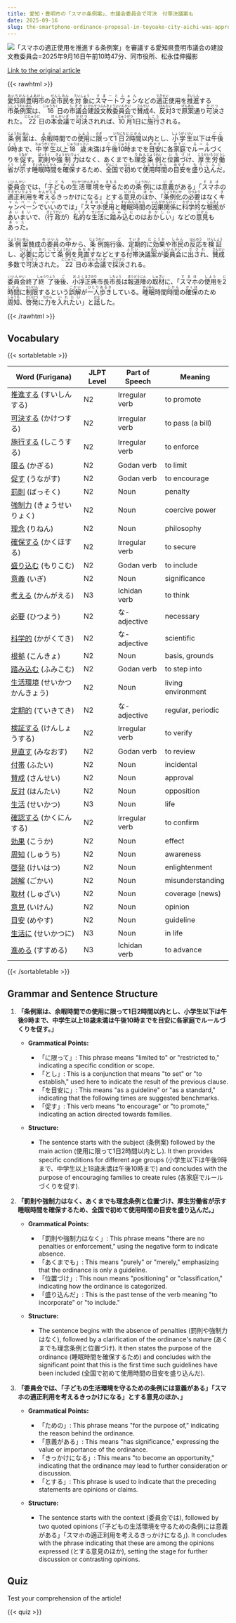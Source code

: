 ```yaml
---
title: 愛知・豊明市の「スマホ条例案」、市議会委員会で可決　付帯決議案も
date: 2025-09-16
slug: the-smartphone-ordinance-proposal-in-toyoake-city-aichi-was-approved-by-the-city-council-committee-along-with-a-supplementary-resolution
---
```


![「スマホの適正使用を推進する条例案」を審議する愛知県豊明市議会の建設文教委員会=2025年9月16日午前10時47分、同市役所、松永佳伸撮影](https://www.asahicom.jp/imgopt/img/d473491df8/comm_L/AS20250916002963.jpg "「スマホの適正使用を推進する条例案」を審議する愛知県豊明市議会の建設文教委員会=2025年9月16日午前10時47分、同市役所、松永佳伸撮影")

[Link to the original article](https://asahi.com/articles/AST9J30VWT9JOIPE00BM.html?iref=comtop_7_02)

{{< rawhtml >}}
<p><ruby>愛知県<rt>あいちけん</rt></ruby><ruby>豊明市<rt>とよあけし</rt></ruby>の<ruby>全市民<rt>ぜんしみん</rt></ruby>を<ruby>対象<rt>たいしょう</rt></ruby>に<ruby>スマートフォン<rt>すまーとふぉん</rt></ruby>などの<ruby>適正<rt>てきせい</rt></ruby>使用を<ruby>推進<rt>すいしん</rt></ruby>する<ruby>市条例案<rt>しじょうれいあん</rt></ruby>は、<ruby>16<rt>じゅうろく</rt></ruby>日の<ruby>市議会<rt>しぎかい</rt></ruby><ruby>建設<rt>けんせつ</rt></ruby><ruby>文教委員会<rt>ぶんきょういいんかい</rt></ruby>で<ruby>賛成<rt>さんせい</rt></ruby>4、<ruby>反対<rt>はんたい</rt></ruby>3で<ruby>原案<rt>げんあん</rt></ruby>通り<ruby>可決<rt>かけつ</rt></ruby>された。<ruby>22<rt>にじゅうに</rt></ruby>日の<ruby>本会議<rt>ほんかいぎ</rt></ruby>で<ruby>可決<rt>かけつ</rt></ruby>されれば、<ruby>10月<rt>じゅうがつ</rt></ruby>1日に<ruby>施行<rt>しこう</rt></ruby>される。</p>

<p><ruby>条例案<rt>じょうれいあん</rt></ruby>は、<ruby>余暇<rt>よか</rt></ruby>時間での<ruby>使用<rt>しよう</rt></ruby>に<ruby>限<rt>かぎ</rt></ruby>って<ruby>1日<rt>いちにち</rt></ruby><ruby>2時間<rt>にじかん</rt></ruby>以内とし、<ruby>小学生<rt>しょうがくせい</rt></ruby>以下は<ruby>午後<rt>ごご</rt></ruby><ruby>9時<rt>くじ</rt></ruby>まで、<ruby>中学生<rt>ちゅうがくせい</rt></ruby>以上<ruby>18歳<rt>じゅうはっさい</rt></ruby>未満は<ruby>午後<rt>ごご</rt></ruby><ruby>10時<rt>じゅうじ</rt></ruby>までを<ruby>目安<rt>めやす</rt></ruby>に各<ruby>家庭<rt>かてい</rt></ruby>で<ruby>ルール<rt>るーる</rt></ruby>づくりを<ruby>促<rt>うなが</rt></ruby>す。<ruby>罰則<rt>ばっそく</rt></ruby>や<ruby>強制力<rt>きょうせいりょく</rt></ruby>はなく、あくまでも<ruby>理念<rt>りねん</rt></ruby><ruby>条例<rt>じょうれい</rt></ruby>と<ruby>位置づけ<rt>いちづけ</rt></ruby>、<ruby>厚生労働省<rt>こうせいろうどうしょう</rt></ruby>が<ruby>示<rt>しめ</rt></ruby>す<ruby>睡眠時間<rt>すいみんじかん</rt></ruby>を<ruby>確保<rt>かくほ</rt></ruby>するため、<ruby>全国<rt>ぜんこく</rt></ruby>で<ruby>初<rt>はじ</rt></ruby>めて<ruby>使用時間<rt>しようじかん</rt></ruby>の<ruby>目安<rt>めやす</rt></ruby>を<ruby>盛り込んだ<rt>もりこんだ</rt></ruby>。</p>

<p><ruby>委員会<rt>いいんかい</rt></ruby>では、「<ruby>子ども<rt>こども</rt></ruby>の<ruby>生活環境<rt>せいかつかんきょう</rt></ruby>を<ruby>守る<rt>まもる</rt></ruby>ための<ruby>条例<rt>じょうれい</rt></ruby>には<ruby>意義<rt>いぎ</rt></ruby>がある」「<ruby>スマホ<rt>すまほ</rt></ruby>の<ruby>適正利用<rt>てきせいりよう</rt></ruby>を<ruby>考える<rt>かんがえる</rt></ruby>きっかけになる」とする<ruby>意見<rt>いけん</rt></ruby>の<ruby>ほか<rt>ほか</rt></ruby>、「<ruby>条例化<rt>じょうれいか</rt></ruby>の<ruby>必要<rt>ひつよう</rt></ruby>はなく<ruby>キャンペーン<rt>きゃんぺーん</rt></ruby>で<ruby>いい<rt>いい</rt></ruby>のでは」「<ruby>スマホ使用<rt>すまほしよう</rt></ruby>と<ruby>睡眠時間<rt>すいみんじかん</rt></ruby>の<ruby>因果関係<rt>いんがかんけい</rt></ruby>に<ruby>科学的<rt>かがくてき</rt></ruby>な<ruby>根拠<rt>こんきょ</rt></ruby>が<ruby>あいまい<rt>あいまい</rt></ruby>で、（<ruby>行政<rt>ぎょうせい</rt></ruby>が）<ruby>私的<rt>してき</rt></ruby>な<ruby>生活<rt>せいかつ</rt></ruby>に<ruby>踏み込む<rt>ふみこむ</rt></ruby>のは<ruby>おかしい<rt>おかしい</rt></ruby>」などの<ruby>意見<rt>いけん</rt></ruby>も<ruby>あった<rt>あった</rt></ruby>。</p>

<p><ruby>条例案<rt>じょうれいあん</rt></ruby>賛成<ruby>の<rt>の</rt></ruby><ruby>委員<rt>いいん</rt></ruby>の<ruby>中<rt>なか</rt></ruby>から、<ruby>条例<rt>じょうれい</rt></ruby>施行<ruby>後<rt>ご</rt></ruby>、<ruby>定期<rt>ていき</rt></ruby>的<ruby>に<rt>に</rt></ruby><ruby>効果<rt>こうか</rt></ruby>や<ruby>市民<rt>しみん</rt></ruby>の<ruby>反応<rt>はんのう</rt></ruby>を<ruby>検証<rt>けんしょう</rt></ruby>し、<ruby>必要<rt>ひつよう</rt></ruby>に<ruby>応じて<rt>おうじて</rt></ruby><ruby>条例<rt>じょうれい</rt></ruby>を<ruby>見直す<rt>みなおす</rt></ruby>などとする<ruby>付帯<rt>ふたい</rt></ruby>決議<ruby>案<rt>あん</rt></ruby>が<ruby>委員会<rt>いいんかい</rt></ruby>に<ruby>出され<rt>だされ</rt></ruby>、<ruby>賛成<rt>さんせい</rt></ruby>多数<ruby>で<rt>で</rt></ruby><ruby>可決<rt>かけつ</rt></ruby>された。<ruby>22<rt>にじゅうに</rt></ruby>日<ruby>の<rt>の</rt></ruby><ruby>本会議<rt>ほんかいぎ</rt></ruby>で<ruby>採決<rt>さいけつ</rt></ruby>される。</p>

<p><ruby>委員会<rt>いいんかい</rt></ruby>終了<ruby>終了<rt>しゅうりょう</rt></ruby>後<ruby>後<rt>ご</rt></ruby>、<ruby>小浮<rt>おぶく</rt></ruby><ruby>正典<rt>まさのり</rt></ruby>市長<ruby>市長<rt>しちょう</rt></ruby>は<ruby>報道陣<rt>ほうどうじん</rt></ruby>の<ruby>取材<rt>しゅざい</rt></ruby>に、「<ruby>スマホ<rt>すまほ</rt></ruby>の<ruby>使用<rt>しよう</rt></ruby>を<ruby>2<rt>に</rt></ruby><ruby>時間<rt>じかん</rt></ruby>に<ruby>制限<rt>せいげん</rt></ruby>するという<ruby>誤解<rt>ごかい</rt></ruby>が<ruby>一人歩き<rt>ひとりあるき</rt></ruby>している。<ruby>睡眠<rt>すいみん</rt></ruby>時間<ruby>時間<rt>じかん</rt></ruby>の<ruby>確保<rt>かくほ</rt></ruby>のため<ruby>周知<rt>しゅうち</rt></ruby>、<ruby>啓発<rt>けいはつ</rt></ruby>に<ruby>力<rt>ちから</rt></ruby>を<ruby>入れたい<rt>いれたい</rt></ruby>」と<ruby>話<rt>はな</rt></ruby>した。</p>
{{< /rawhtml >}}

## Vocabulary


{{< sortabletable >}}

| Word (Furigana)         | JLPT Level | Part of Speech          | Meaning                                      |
|-------------------------|------------|-------------------------|----------------------------------------------|
|[推進する](https://jisho.org/search/%E6%8E%A8%E9%80%B2%E3%81%99%E3%82%8B) (すいしんする)| N2         | Irregular verb          | to promote                                   |
|[可決する](https://jisho.org/search/%E5%8F%AF%E6%B1%BA%E3%81%99%E3%82%8B) (かけつする)| N2         | Irregular verb          | to pass (a bill)                            |
|[施行する](https://jisho.org/search/%E6%96%BD%E8%A1%8C%E3%81%99%E3%82%8B) (しこうする)| N2         | Irregular verb          | to enforce                                   |
|[限る](https://jisho.org/search/%E9%99%90%E3%82%8B) (かぎる)| N2         | Godan verb              | to limit                                     |
|[促す](https://jisho.org/search/%E4%BF%83%E3%81%99) (うながす)| N2         | Godan verb              | to encourage                                 |
|[罰則](https://jisho.org/search/%E7%BD%B0%E5%89%87) (ばっそく)| N2         | Noun                    | penalty                                       |
|[強制力](https://jisho.org/search/%E5%BC%B7%E5%88%B6%E5%8A%9B) (きょうせいりょく)| N2         | Noun                    | coercive power                               |
|[理念](https://jisho.org/search/%E7%90%86%E5%BF%B5) (りねん)| N2         | Noun                    | philosophy                                   |
|[確保する](https://jisho.org/search/%E7%A2%BA%E4%BF%9D%E3%81%99%E3%82%8B) (かくほする)| N2         | Irregular verb          | to secure                                    |
|[盛り込む](https://jisho.org/search/%E7%9B%9B%E3%82%8A%E8%BE%BC%E3%82%80) (もりこむ)| N2         | Godan verb              | to include                                   |
|[意義](https://jisho.org/search/%E6%84%8F%E7%BE%A9) (いぎ)| N2         | Noun                    | significance                                  |
|[考える](https://jisho.org/search/%E8%80%83%E3%81%88%E3%82%8B) (かんがえる)| N3         | Ichidan verb            | to think                                     |
|[必要](https://jisho.org/search/%E5%BF%85%E8%A6%81) (ひつよう)| N2         | な-adjective            | necessary                                    |
|[科学的](https://jisho.org/search/%E7%A7%91%E5%AD%A6%E7%9A%84) (かがくてき)| N2         | な-adjective            | scientific                                   |
|[根拠](https://jisho.org/search/%E6%A0%B9%E6%8B%A0) (こんきょ)| N2         | Noun                    | basis, grounds                               |
|[踏み込む](https://jisho.org/search/%E8%B8%8F%E3%81%BF%E8%BE%BC%E3%82%80) (ふみこむ)| N2         | Godan verb              | to step into                                 |
|[生活環境](https://jisho.org/search/%E7%94%9F%E6%B4%BB%E7%92%B0%E5%A2%83) (せいかつかんきょう)| N2     | Noun                    | living environment                           |
|[定期的](https://jisho.org/search/%E5%AE%9A%E6%9C%9F%E7%9A%84) (ていきてき)| N2         | な-adjective            | regular, periodic                            |
|[検証する](https://jisho.org/search/%E6%A4%9C%E8%A8%BC%E3%81%99%E3%82%8B) (けんしょうする)| N2         | Irregular verb          | to verify                                    |
|[見直す](https://jisho.org/search/%E8%A6%8B%E7%9B%B4%E3%81%99) (みなおす)| N2         | Godan verb              | to review                                    |
|[付帯](https://jisho.org/search/%E4%BB%98%E5%B8%AF) (ふたい)| N2         | Noun                    | incidental                                   |
|[賛成](https://jisho.org/search/%E8%B3%9B%E6%88%90) (さんせい)| N2         | Noun                    | approval                                     |
|[反対](https://jisho.org/search/%E5%8F%8D%E5%AF%BE) (はんたい)| N2         | Noun                    | opposition                                    |
|[生活](https://jisho.org/search/%E7%94%9F%E6%B4%BB) (せいかつ)| N3         | Noun                    | life                                         |
|[確認する](https://jisho.org/search/%E7%A2%BA%E8%AA%8D%E3%81%99%E3%82%8B) (かくにんする)| N2         | Irregular verb          | to confirm                                   |
|[効果](https://jisho.org/search/%E5%8A%B9%E6%9E%9C) (こうか)| N2         | Noun                    | effect                                       |
|[周知](https://jisho.org/search/%E5%91%A8%E7%9F%A5) (しゅうち)| N2         | Noun                    | awareness                                    |
|[啓発](https://jisho.org/search/%E5%95%93%E7%99%BA) (けいはつ)| N2         | Noun                    | enlightenment                                |
|[誤解](https://jisho.org/search/%E8%AA%A4%E8%A7%A3) (ごかい)| N2         | Noun                    | misunderstanding                             |
|[取材](https://jisho.org/search/%E5%8F%96%E6%9D%90) (しゅざい)| N2         | Noun                    | coverage (news)                             |
|[意見](https://jisho.org/search/%E6%84%8F%E8%A6%8B) (いけん)| N2         | Noun                    | opinion                                      |
|[目安](https://jisho.org/search/%E7%9B%AE%E5%AE%89) (めやす)| N2         | Noun                    | guideline                                    |
|[生活に](https://jisho.org/search/%E7%94%9F%E6%B4%BB%E3%81%AB) (せいかつに)| N3         | Noun                    | in life                                      |
|[進める](https://jisho.org/search/%E9%80%B2%E3%82%81%E3%82%8B) (すすめる)| N3         | Ichidan verb            | to advance                                   |

{{< /sortabletable >}}


## Grammar and Sentence Structure

1. **「条例案は、余暇時間での使用に限って1日2時間以内とし、小学生以下は午後9時まで、中学生以上18歳未満は午後10時までを目安に各家庭でルールづくりを促す。」**

   - **Grammatical Points:**
     - 「に限って」: This phrase means "limited to" or "restricted to," indicating a specific condition or scope.
     - 「とし」: This is a conjunction that means "to set" or "to establish," used here to indicate the result of the previous clause.
     - 「を目安に」: This means "as a guideline" or "as a standard," indicating that the following times are suggested benchmarks.
     - 「促す」: This verb means "to encourage" or "to promote," indicating an action directed towards families.

   - **Structure:**
     - The sentence starts with the subject (条例案) followed by the main action (使用に限って1日2時間以内とし). It then provides specific conditions for different age groups (小学生以下は午後9時まで、中学生以上18歳未満は午後10時まで) and concludes with the purpose of encouraging families to create rules (各家庭でルールづくりを促す).

2. **「罰則や強制力はなく、あくまでも理念条例と位置づけ、厚生労働省が示す睡眠時間を確保するため、全国で初めて使用時間の目安を盛り込んだ。」**

   - **Grammatical Points:**
     - 「罰則や強制力はなく」: This phrase means "there are no penalties or enforcement," using the negative form to indicate absence.
     - 「あくまでも」: This means "purely" or "merely," emphasizing that the ordinance is only a guideline.
     - 「位置づけ」: This noun means "positioning" or "classification," indicating how the ordinance is categorized.
     - 「盛り込んだ」: This is the past tense of the verb meaning "to incorporate" or "to include."

   - **Structure:**
     - The sentence begins with the absence of penalties (罰則や強制力はなく), followed by a clarification of the ordinance's nature (あくまでも理念条例と位置づけ). It then states the purpose of the ordinance (睡眠時間を確保するため) and concludes with the significant point that this is the first time such guidelines have been included (全国で初めて使用時間の目安を盛り込んだ).

3. **「委員会では、「子どもの生活環境を守るための条例には意義がある」「スマホの適正利用を考えるきっかけになる」とする意見のほか、」**

   - **Grammatical Points:**
     - 「ための」: This phrase means "for the purpose of," indicating the reason behind the ordinance.
     - 「意義がある」: This means "has significance," expressing the value or importance of the ordinance.
     - 「きっかけになる」: This means "to become an opportunity," indicating that the ordinance may lead to further consideration or discussion.
     - 「とする」: This phrase is used to indicate that the preceding statements are opinions or claims.

   - **Structure:**
     - The sentence starts with the context (委員会では), followed by two quoted opinions (「子どもの生活環境を守るための条例には意義がある」「スマホの適正利用を考えるきっかけになる」). It concludes with the phrase indicating that these are among the opinions expressed (とする意見のほか), setting the stage for further discussion or contrasting opinions.

## Quiz

Test your comprehension of the article!

{{< quiz >}}